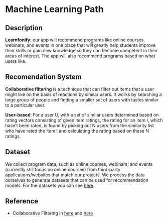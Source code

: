 # Machine Learning Path


## Description
**Learnfonify**: our app will recommend programs like online courses, webinars, and events in one place that will greatly help students improve their skills or gain new knowledge so they can become competent in their areas of interest. The app will also recommend programs based on what users like.


## Recomendation System
**Collaborative filtering** is a technique that can filter out items that a user might like on the basis of reactions by similar users. It works by searching a large group of people and finding a smaller set of users with tastes similar to a particular user.

**User-based**: For a user U, with a set of similar users determined based on rating vectors consisting of given item ratings, the rating for an item I, which hasn’t been rated, is found by picking out N users from the similarity list who have rated the item I and calculating the rating based on these N ratings.


## Dataset 
We collect program data, such as online courses, webinars, and events (currently still focus on online courses) from third-party applications/websites that match our projects. We process the data ourselves to generate datasets that can be used for recommendation models. For the datasets you can see [here](https://docs.google.com/spreadsheets/d/1QbMJq1l0bIxbWolGIwkln2lBhMNqAF1RCxuKuXTo6n0/edit?usp=drive_link).


## Reference
*  Collaborative Filtering in [here](https://heartbeat.comet.ml/build-train-and-deploy-a-book-recommender-system-using-keras-tensorflow-js-b96944b936a7) and [here](https://medium.com/@kunalmahadik27/collaborative-filtering-for-recommender-systems-34b9135ce07b)
